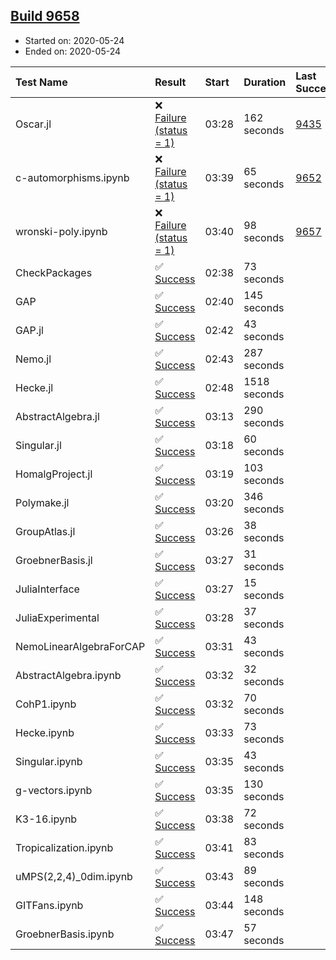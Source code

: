 ## [Build 9658](https://oscarci.mathematik.uni-kl.de/job/oscar/9658/)

* Started on: 2020-05-24
* Ended on: 2020-05-24

| Test Name    | Result | Start | Duration | Last Success | First Failure |
|:-------------|:-------|:------|:---------|:-------------|:--------------|
| Oscar.jl | ❌ [Failure (status = 1)](https://oscarci.mathematik.uni-kl.de/job/oscar/9658/artifact/logs/build-9658/Oscar.jl.log) | 03:28 | 162 seconds | [9435](https://oscarci.mathematik.uni-kl.de/job/oscar/9435/) | [9436](https://oscarci.mathematik.uni-kl.de/job/oscar/9436/) |
| c-automorphisms.ipynb | ❌ [Failure (status = 1)](https://oscarci.mathematik.uni-kl.de/job/oscar/9658/artifact/logs/build-9658/c-automorphisms.ipynb.log) | 03:39 | 65 seconds | [9652](https://oscarci.mathematik.uni-kl.de/job/oscar/9652/) | [9653](https://oscarci.mathematik.uni-kl.de/job/oscar/9653/) |
| wronski-poly.ipynb | ❌ [Failure (status = 1)](https://oscarci.mathematik.uni-kl.de/job/oscar/9658/artifact/logs/build-9658/wronski-poly.ipynb.log) | 03:40 | 98 seconds | [9657](https://oscarci.mathematik.uni-kl.de/job/oscar/9657/) | [9658](https://oscarci.mathematik.uni-kl.de/job/oscar/9658/) |
| CheckPackages | ✅ [Success](https://oscarci.mathematik.uni-kl.de/job/oscar/9658/artifact/logs/build-9658/CheckPackages.log) | 02:38 | 73 seconds |  |  |
| GAP | ✅ [Success](https://oscarci.mathematik.uni-kl.de/job/oscar/9658/artifact/logs/build-9658/GAP.log) | 02:40 | 145 seconds |  |  |
| GAP.jl | ✅ [Success](https://oscarci.mathematik.uni-kl.de/job/oscar/9658/artifact/logs/build-9658/GAP.jl.log) | 02:42 | 43 seconds |  |  |
| Nemo.jl | ✅ [Success](https://oscarci.mathematik.uni-kl.de/job/oscar/9658/artifact/logs/build-9658/Nemo.jl.log) | 02:43 | 287 seconds |  |  |
| Hecke.jl | ✅ [Success](https://oscarci.mathematik.uni-kl.de/job/oscar/9658/artifact/logs/build-9658/Hecke.jl.log) | 02:48 | 1518 seconds |  |  |
| AbstractAlgebra.jl | ✅ [Success](https://oscarci.mathematik.uni-kl.de/job/oscar/9658/artifact/logs/build-9658/AbstractAlgebra.jl.log) | 03:13 | 290 seconds |  |  |
| Singular.jl | ✅ [Success](https://oscarci.mathematik.uni-kl.de/job/oscar/9658/artifact/logs/build-9658/Singular.jl.log) | 03:18 | 60 seconds |  |  |
| HomalgProject.jl | ✅ [Success](https://oscarci.mathematik.uni-kl.de/job/oscar/9658/artifact/logs/build-9658/HomalgProject.jl.log) | 03:19 | 103 seconds |  |  |
| Polymake.jl | ✅ [Success](https://oscarci.mathematik.uni-kl.de/job/oscar/9658/artifact/logs/build-9658/Polymake.jl.log) | 03:20 | 346 seconds |  |  |
| GroupAtlas.jl | ✅ [Success](https://oscarci.mathematik.uni-kl.de/job/oscar/9658/artifact/logs/build-9658/GroupAtlas.jl.log) | 03:26 | 38 seconds |  |  |
| GroebnerBasis.jl | ✅ [Success](https://oscarci.mathematik.uni-kl.de/job/oscar/9658/artifact/logs/build-9658/GroebnerBasis.jl.log) | 03:27 | 31 seconds |  |  |
| JuliaInterface | ✅ [Success](https://oscarci.mathematik.uni-kl.de/job/oscar/9658/artifact/logs/build-9658/JuliaInterface.log) | 03:27 | 15 seconds |  |  |
| JuliaExperimental | ✅ [Success](https://oscarci.mathematik.uni-kl.de/job/oscar/9658/artifact/logs/build-9658/JuliaExperimental.log) | 03:28 | 37 seconds |  |  |
| NemoLinearAlgebraForCAP | ✅ [Success](https://oscarci.mathematik.uni-kl.de/job/oscar/9658/artifact/logs/build-9658/NemoLinearAlgebraForCAP.log) | 03:31 | 43 seconds |  |  |
| AbstractAlgebra.ipynb | ✅ [Success](https://oscarci.mathematik.uni-kl.de/job/oscar/9658/artifact/logs/build-9658/AbstractAlgebra.ipynb.log) | 03:32 | 32 seconds |  |  |
| CohP1.ipynb | ✅ [Success](https://oscarci.mathematik.uni-kl.de/job/oscar/9658/artifact/logs/build-9658/CohP1.ipynb.log) | 03:32 | 70 seconds |  |  |
| Hecke.ipynb | ✅ [Success](https://oscarci.mathematik.uni-kl.de/job/oscar/9658/artifact/logs/build-9658/Hecke.ipynb.log) | 03:33 | 73 seconds |  |  |
| Singular.ipynb | ✅ [Success](https://oscarci.mathematik.uni-kl.de/job/oscar/9658/artifact/logs/build-9658/Singular.ipynb.log) | 03:35 | 43 seconds |  |  |
| g-vectors.ipynb | ✅ [Success](https://oscarci.mathematik.uni-kl.de/job/oscar/9658/artifact/logs/build-9658/g-vectors.ipynb.log) | 03:35 | 130 seconds |  |  |
| K3-16.ipynb | ✅ [Success](https://oscarci.mathematik.uni-kl.de/job/oscar/9658/artifact/logs/build-9658/K3-16.ipynb.log) | 03:38 | 72 seconds |  |  |
| Tropicalization.ipynb | ✅ [Success](https://oscarci.mathematik.uni-kl.de/job/oscar/9658/artifact/logs/build-9658/Tropicalization.ipynb.log) | 03:41 | 83 seconds |  |  |
| uMPS(2,2,4)_0dim.ipynb | ✅ [Success](https://oscarci.mathematik.uni-kl.de/job/oscar/9658/artifact/logs/build-9658/uMPS-2-2-4-_0dim.ipynb.log) | 03:43 | 89 seconds |  |  |
| GITFans.ipynb | ✅ [Success](https://oscarci.mathematik.uni-kl.de/job/oscar/9658/artifact/logs/build-9658/GITFans.ipynb.log) | 03:44 | 148 seconds |  |  |
| GroebnerBasis.ipynb | ✅ [Success](https://oscarci.mathematik.uni-kl.de/job/oscar/9658/artifact/logs/build-9658/GroebnerBasis.ipynb.log) | 03:47 | 57 seconds |  |  |
